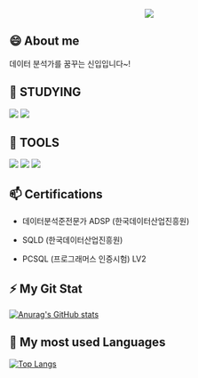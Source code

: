 <!-- header -->
<p align='center'>
  <img src="https://capsule-render.vercel.app/api?type=waving&color=ACBCFF&fontColor=0F1035&height=200&section=header&text=Welcome+to+HyunTaek's+Github!&fontSize=40"/>
</p>





## 😄 About me

데이터 분석가를 꿈꾸는 신입입니다~!

## 🔭 STUDYING

<img src="https://img.shields.io/badge/MySQL-4479A1?style=for-the-badge&logo=MySQL&logoColor=white"> <img src="https://img.shields.io/badge/Python-3776AB?style=for-the-badge&logo=Python&logoColor=white">

## 🔭 TOOLS

<img src="https://img.shields.io/badge/VSCode-4479A1?style=for-the-badge&logo=vscode&logoColor=white"> <img src="https://img.shields.io/badge/github-181717?style=for-the-badge&logo=github&logoColor=white"> <img src="https://img.shields.io/badge/obsidian-7952B3?style=for-the-badge&logo=obsidian&logoColor=white">

## 📫 Certifications

- 데이터분석준전문가 ADSP (한국데이터산업진흥원)
  
- SQLD (한국데이터산업진흥원)
  
- PCSQL (프로그래머스 인증시험) LV2


## ⚡ My Git Stat

[![Anurag's GitHub stats](https://github-readme-stats.vercel.app/api?username=mathplanet&show_icons=true&theme=radical)](https://github.com/anuraghazra/github-readme-stats) 


## 🌱 My most used Languages

[![Top Langs](https://github-readme-stats.vercel.app/api/top-langs/?username=mathplanet)](https://github.com/anuraghazra/github-readme-stats)

<!--
**mathplanet/mathplanet** is a ✨ _special_ ✨ repository because its `README.md` (this file) appears on your GitHub profile.

Here are some ideas to get you started:

- 🔭 I’m currently working on ...
- 🌱 I’m currently learning ...
- 👯 I’m looking to collaborate on ...
- 🤔 I’m looking for help with ...
- 💬 Ask me about ...
- 📫 How to reach me: ...
- 😄 Pronouns: ...
- ⚡ Fun fact: ...
-->


<!---LeetCode Topics End-->
